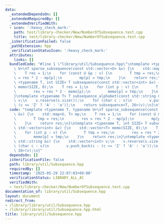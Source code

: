 ```yaml
---
data:
  _extendedDependsOn: []
  _extendedRequiredBy: []
  _extendedVerifiedWith:
  - icon: ':heavy_check_mark:'
    path: test/library-checker/New/NumberOfSubsequence.test.cpp
    title: test/library-checker/New/NumberOfSubsequence.test.cpp
  _isVerificationFailed: false
  _pathExtension: hpp
  _verificationStatusIcon: ':heavy_check_mark:'
  attributes:
    links: []
  bundledCode: "#line 1 \"library/util/Subsequence.hpp\"\ntemplate <typename T, typename\
    \ U>\nT sparse_subsequence(const std::vector<U> &v) {\n    std::map<U, T> mp;\n\
    \    T res = 1;\n    for (const U &p : v) {\n        T tmp = res;\n        res\
    \ = res * 2 - mp[p];\n        mp[p] = tmp;\n    }\n    return res;\n}\ntemplate\
    \ <typename T, int SIZE> T subsequence(const std::vector<int> &v) {\n    std::vector<T>\
    \ memo(SIZE, 0);\n    T res = 1;\n    for (int p : v) {\n        T tmp = res;\n\
    \        res = res * 2 - memo[p];\n        memo[p] = tmp;\n    }\n    return res;\n\
    }\ntemplate <typename T> T subsequence_alphabet(const std::string &s) {\n    std::vector<int>\
    \ v;\n    v.reserve(s.size());\n    for (char c : s)\n        v.push_back(c -\
    \ (c <= 'Z' ? 'A' : 'a'));\n    return subsequence<T, 26>(v);\n}\n"
  code: "template <typename T, typename U>\nT sparse_subsequence(const std::vector<U>\
    \ &v) {\n    std::map<U, T> mp;\n    T res = 1;\n    for (const U &p : v) {\n\
    \        T tmp = res;\n        res = res * 2 - mp[p];\n        mp[p] = tmp;\n\
    \    }\n    return res;\n}\ntemplate <typename T, int SIZE> T subsequence(const\
    \ std::vector<int> &v) {\n    std::vector<T> memo(SIZE, 0);\n    T res = 1;\n\
    \    for (int p : v) {\n        T tmp = res;\n        res = res * 2 - memo[p];\n\
    \        memo[p] = tmp;\n    }\n    return res;\n}\ntemplate <typename T> T subsequence_alphabet(const\
    \ std::string &s) {\n    std::vector<int> v;\n    v.reserve(s.size());\n    for\
    \ (char c : s)\n        v.push_back(c - (c <= 'Z' ? 'A' : 'a'));\n    return subsequence<T,\
    \ 26>(v);\n}"
  dependsOn: []
  isVerificationFile: false
  path: library/util/Subsequence.hpp
  requiredBy: []
  timestamp: '2025-05-29 22:07:03+09:00'
  verificationStatus: LIBRARY_ALL_AC
  verifiedWith:
  - test/library-checker/New/NumberOfSubsequence.test.cpp
documentation_of: library/util/Subsequence.hpp
layout: document
redirect_from:
- /library/library/util/Subsequence.hpp
- /library/library/util/Subsequence.hpp.html
title: library/util/Subsequence.hpp
---
```


